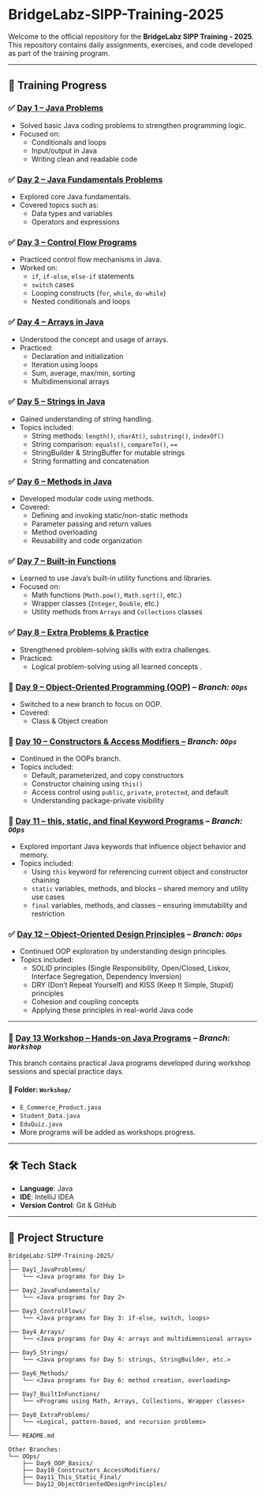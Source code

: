 # BridgeLabz-SIPP-Training-2025

Welcome to the official repository for the **BridgeLabz SIPP Training - 2025**.  
This repository contains daily assignments, exercises, and code developed as part of the training program.

---

## 📅 Training Progress

### ✅ [Day 1 – Java Problems](https://github.com/satvik091/BridgeLabz-Sipp-Training-2025/tree/CoreJava/Practise_problems)
- Solved basic Java coding problems to strengthen programming logic.
- Focused on:
  - Conditionals and loops  
  - Input/output in Java  
  - Writing clean and readable code  

### ✅ [Day 2 – Java Fundamentals Problems](https://github.com/satvik091/BridgeLabz-Sipp-Training-2025/tree/CoreJava/JAVA_FUNDAMENTALS)
- Explored core Java fundamentals.
- Covered topics such as:
  - Data types and variables  
  - Operators and expressions  

### ✅ [Day 3 – Control Flow Programs](https://github.com/satvik091/BridgeLabz-Sipp-Training-2025/tree/CoreJava/Control_Flow)
- Practiced control flow mechanisms in Java.
- Worked on:
  - `if`, `if-else`, `else-if` statements  
  - `switch` cases  
  - Looping constructs (`for`, `while`, `do-while`)  
  - Nested conditionals and loops  

### ✅ [Day 4 – Arrays in Java](https://github.com/satvik091/BridgeLabz-Sipp-Training-2025/tree/CoreJava/Arrays)
- Understood the concept and usage of arrays.
- Practiced:
  - Declaration and initialization  
  - Iteration using loops  
  - Sum, average, max/min, sorting  
  - Multidimensional arrays  

### ✅ [Day 5 – Strings in Java](https://github.com/satvik091/BridgeLabz-Sipp-Training-2025/tree/CoreJava/Strings)
- Gained understanding of string handling.
- Topics included:
  - String methods: `length()`, `charAt()`, `substring()`, `indexOf()`  
  - String comparison: `equals()`, `compareTo()`, `==`  
  - StringBuilder & StringBuffer for mutable strings  
  - String formatting and concatenation  

### ✅ [Day 6 – Methods in Java](https://github.com/satvik091/BridgeLabz-Sipp-Training-2025/tree/CoreJava/Methods)
- Developed modular code using methods.
- Covered:
  - Defining and invoking static/non-static methods  
  - Parameter passing and return values  
  - Method overloading  
  - Reusability and code organization  

### ✅ [Day 7 – Built-in Functions](https://github.com/satvik091/BridgeLabz-Sipp-Training-2025/tree/CoreJava/Built-in%20functions)
- Learned to use Java’s built-in utility functions and libraries.
- Focused on:
  - Math functions (`Math.pow()`, `Math.sqrt()`, etc.)  
  - Wrapper classes (`Integer`, `Double`, etc.)  
  - Utility methods from `Arrays` and `Collections` classes  

### ✅ [Day 8 – Extra Problems & Practice](https://github.com/satvik091/BridgeLabz-Sipp-Training-2025/tree/CoreJava/Strings/Day-8%20Problems)
- Strengthened problem-solving skills with extra challenges.
- Practiced:  
  - Logical problem-solving using all learned concepts  .

### 🔄 [Day 9 – Object-Oriented Programming (OOP)](https://github.com/satvik091/BridgeLabz-Sipp-Training-2025/tree/OOPS/Class-Object) – *Branch: `OOps`* 
- Switched to a new branch to focus on OOP.
- Covered:
  - Class & Object creation   

### 🔄 [Day 10 – Constructors & Access Modifiers –](https://github.com/satvik091/BridgeLabz-Sipp-Training-2025/tree/OOPS/Constructors-%20Access%20Modifiers) *Branch: `OOps`*
- Continued in the OOPs branch.
- Topics included:
  - Default, parameterized, and copy constructors  
  - Constructor chaining using `this()`  
  - Access control using `public`, `private`, `protected`, and default  
  - Understanding package-private visibility  

### 🔄 [Day 11 – this, static, and final Keyword Programs](https://github.com/satvik091/BridgeLabz-Sipp-Training-2025/tree/OOPS/this_static_final) – *Branch: `OOps`*
- Explored important Java keywords that influence object behavior and memory.
- Topics included:
  - Using `this` keyword for referencing current object and constructor chaining  
  - `static` variables, methods, and blocks – shared memory and utility use cases  
  - `final` variables, methods, and classes – ensuring immutability and restriction  

### ✅ [Day 12 – Object-Oriented Design Principles](https://github.com/satvik091/BridgeLabz-Sipp-Training-2025/tree/OOPS/Object%20Oriented%20Design%20Principles) – *Branch: `OOps`*
- Continued OOP exploration by understanding design principles.
- Topics included:
  - SOLID principles (Single Responsibility, Open/Closed, Liskov, Interface Segregation, Dependency Inversion)  
  - DRY (Don’t Repeat Yourself) and KISS (Keep It Simple, Stupid) principles  
  - Cohesion and coupling concepts  
  - Applying these principles in real-world Java code

---

### 🧪 [Day 13 Workshop – Hands-on Java Programs](https://github.com/satvik091/BridgeLabz-Sipp-Training-2025/tree/Workshop/Workshop) – *Branch: `Workshop`*
This branch contains practical Java programs developed during workshop sessions and special practice days.

#### 📁 Folder: `Workshop/`
- `E_Commerce_Product.java` 
- `Student_Data.java`  
- `EduQuiz.java` 
- More programs will be added as workshops progress.


---

## 🛠 Tech Stack

- **Language**: Java  
- **IDE**: IntelliJ IDEA  
- **Version Control**: Git & GitHub  

---

## 📁 Project Structure

```plaintext
BridgeLabz-SIPP-Training-2025/
│
├── Day1_JavaProblems/
│   └── <Java programs for Day 1>
│
├── Day2_JavaFundamentals/
│   └── <Java programs for Day 2>
│
├── Day3_ControlFlows/
│   └── <Java programs for Day 3: if-else, switch, loops>
│
├── Day4_Arrays/
│   └── <Java programs for Day 4: arrays and multidimensional arrays>
│
├── Day5_Strings/
│   └── <Java programs for Day 5: strings, StringBuilder, etc.>
│
├── Day6_Methods/
│   └── <Java programs for Day 6: method creation, overloading>
│
├── Day7_BuiltInFunctions/
│   └── <Programs using Math, Arrays, Collections, Wrapper classes>
│
├── Day8_ExtraProblems/
│   └── <Logical, pattern-based, and recursion problems>
│
└── README.md

Other Branches:
└── OOps/
    ├── Day9_OOP_Basics/
    ├── Day10_Constructors_AccessModifiers/
    ├── Day11_This_Static_Final/
    └── Day12_ObjectOrientedDesignPrinciples/
